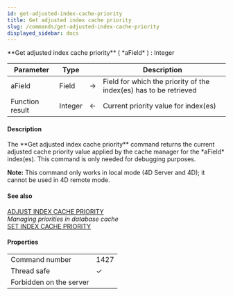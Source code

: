 ```yaml
---
id: get-adjusted-index-cache-priority
title: Get adjusted index cache priority
slug: /commands/get-adjusted-index-cache-priority
displayed_sidebar: docs
---
```


<!--REF #_command_.Get adjusted index cache priority.Syntax-->**Get adjusted index cache priority** ( *aField* ) : Integer<!-- END REF-->
<!--REF #_command_.Get adjusted index cache priority.Params-->
| Parameter | Type |  | Description |
| --- | --- | --- | --- |
| aField | Field | &#8594;  | Field for which the priority of the index(es) has to be retrieved |
| Function result | Integer | &#8592; | Current priority value for index(es) |

<!-- END REF-->

#### Description 

<!--REF #_command_.Get adjusted index cache priority.Summary-->The **Get adjusted index cache priority** command returns the current adjusted cache priority value applied by the cache manager for the *aField* index(es).<!-- END REF--> This command is only needed for debugging purposes. 

**Note:** This command only works in local mode (4D Server and 4D); it cannot be used in 4D remote mode. 

#### See also 

[ADJUST INDEX CACHE PRIORITY](adjust-index-cache-priority.md)  
*Managing priorities in database cache*  
[SET INDEX CACHE PRIORITY](set-index-cache-priority.md)  

#### Properties
|  |  |
| --- | --- |
| Command number | 1427 |
| Thread safe | &check; |
| Forbidden on the server ||


